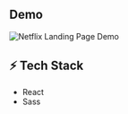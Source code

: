 ## Demo

![Netflix Landing Page Demo](https://github.com/AyushSaini00/netflix-landing-page-clone/blob/main/public/demo.gif)

## ⚡ Tech Stack

- React
- Sass
